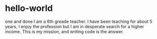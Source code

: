 # hello-world
one and done
I am a 6th greade teacher.  I have been teaching for about 5 years, I enjoy the profession but I am in desperate search for a higher income.  This is my mission, and writing code is the answer.  
